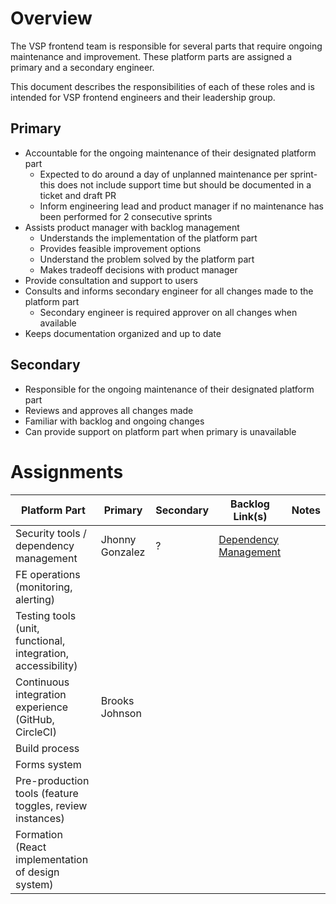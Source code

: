# Overview 

The VSP frontend team is responsible for several parts that require ongoing maintenance and improvement. These platform parts are assigned a primary and a secondary engineer. 

This document describes the responsibilities of each of these roles and is intended for VSP frontend engineers and their leadership group. 

## Primary 

- Accountable for the ongoing maintenance of their designated platform part 
  - Expected to do around a day of unplanned maintenance per sprint- this does not include support time but should be documented in a ticket and draft PR
  - Inform engineering lead and product manager if no maintenance has been performed for 2 consecutive sprints 
- Assists product manager with backlog management 
  - Understands the implementation of the platform part 
  - Provides feasible improvement options 
  - Understand the problem solved by the platform part
  - Makes tradeoff decisions with product manager 
- Provide consultation and support to users 
- Consults and informs secondary engineer for all changes made to the platform part
  - Secondary engineer is required approver on all changes when available 
- Keeps documentation organized and up to date 

## Secondary 

- Responsible for the ongoing maintenance of their designated platform part 
- Reviews and approves all changes made 
- Familiar with backlog and ongoing changes 
- Can provide support on platform part when primary is unavailable 

# Assignments 

|  Platform Part | Primary  | Secondary   |  Backlog Link(s) | Notes  |
|---|---|---|---|---|
|  Security tools / dependency management | Jhonny Gonzalez  | ? | [Dependency Management](https://github.com/department-of-veterans-affairs/va.gov-team/issues?q=is%3Aopen+is%3Aissue+label%3A%22dependency+management%22)   |   |
| FE operations (monitoring, alerting)  |   |   |   |   |
| Testing tools (unit, functional, integration, accessibility) |   |   |   |   |
| Continuous integration experience (GitHub, CircleCI) | Brooks Johnson  |   |   |   |
| Build process |   |   |   |   |
| Forms system |   |   |   |   |
| Pre-production tools (feature toggles, review instances) |   |   |   |   |
| Formation (React implementation of design system) |   |   |   |   |
